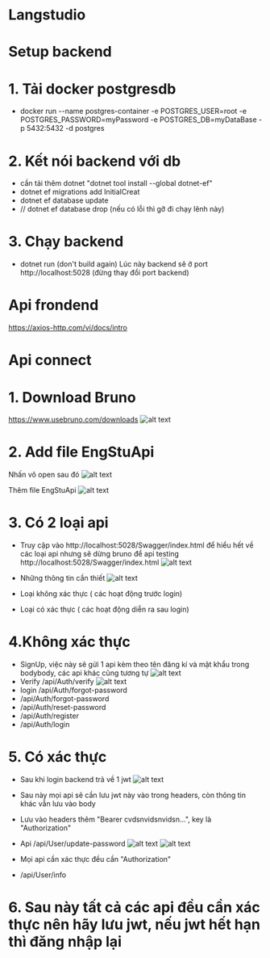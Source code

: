 # Langstudio
# Setup backend
# 1. Tải docker postgresdb
- docker run --name postgres-container -e POSTGRES_USER=root -e POSTGRES_PASSWORD=myPassword -e POSTGRES_DB=myDataBase -p 5432:5432 -d postgres
# 2. Kết nói backend với db 
- cần tải thêm dotnet "dotnet tool install --global dotnet-ef"
- dotnet ef migrations add InitialCreat
- dotnet ef database update
- // dotnet ef database drop (nếu có lỗi thì gỡ đi chạy lênh này)
# 3. Chạy backend
- dotnet run (don't build again)
Lúc này backend sẽ ở port http://localhost:5028 (đừng thay đổi port backend)
# Api frondend
https://axios-http.com/vi/docs/intro
# Api connect
# 1. Download Bruno
https://www.usebruno.com/downloads 
![alt text](src/image.png)
# 2. Add file EngStuApi
Nhấn vô open sau đó 
![alt text](src/image2.png)

Thêm file EngStuApi
![alt text](src/image3.png)

# 3. Có 2 loại api 
- Truy cập vào http://localhost:5028/Swagger/index.html để hiểu hết về các loại api nhưng sẽ dừng bruno để api testing
http://localhost:5028/Swagger/index.html
![alt text](src/image4.png)

- Những thông tin cần thiết 
![alt text](src/image5.png)

- Loại không xác thực ( các hoạt động trước login)
- Loại có xác thực ( các hoạt động diễn ra sau login)
# 4.Không xác thực
- SignUp, việc này sẽ gửi 1 api kèm theo tên đăng kí và mật khẩu trong bodybody, các api khác cũng tương tự
![alt text](src/image6.png)
- Verify /api/Auth/verify
![alt text](src/image7.png)
- login /api/Auth/forgot-password
- /api/Auth/forgot-password
- /api/Auth/reset-password
- /api/Auth/register
- /api/Auth/login
# 5. Có xác thực
- Sau khi login backend trả về 1 jwt
![alt text](src/image8.png)

- Sau này mọi api sẽ cần lưu jwt này vào trong headers, còn thông tin khác vẫn lưu vào body
- Lưu vào headers thêm "Bearer cvdsnvidsnvidsn...", key là "Authorization"
- Api /api/User/update-password
![alt text](src/image9.png)
![alt text](src/image10.png)
- Mọi api cần xác thực đều cần "Authorization"

- /api/User/info
# 6. Sau này tất cả các api đều cần xác thực nên hãy lưu jwt, nếu jwt hết hạn thì đăng nhập lại


